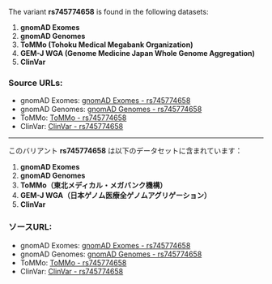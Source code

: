 The variant **rs745774658** is found in the following datasets:

1. **gnomAD Exomes**  
2. **gnomAD Genomes**  
3. **ToMMo (Tohoku Medical Megabank Organization)**  
4. **GEM-J WGA (Genome Medicine Japan Whole Genome Aggregation)**  
5. **ClinVar**

### Source URLs:
- gnomAD Exomes: [gnomAD Exomes - rs745774658](https://gnomad.broadinstitute.org/variant/2-165315486-G-A?dataset=gnomad_r4)  
- gnomAD Genomes: [gnomAD Genomes - rs745774658](https://gnomad.broadinstitute.org/variant/2-165315486-G-T?dataset=gnomad_r4)  
- ToMMo: [ToMMo - rs745774658](https://jmorp.megabank.tohoku.ac.jp/search?query=2%3A165315486)  
- ClinVar: [ClinVar - rs745774658](https://www.ncbi.nlm.nih.gov/clinvar/variation/452471)  

---

このバリアント **rs745774658** は以下のデータセットに含まれています：

1. **gnomAD Exomes**  
2. **gnomAD Genomes**  
3. **ToMMo（東北メディカル・メガバンク機構）**  
4. **GEM-J WGA（日本ゲノム医療全ゲノムアグリゲーション）**  
5. **ClinVar**

### ソースURL:
- gnomAD Exomes: [gnomAD Exomes - rs745774658](https://gnomad.broadinstitute.org/variant/2-165315486-G-A?dataset=gnomad_r4)  
- gnomAD Genomes: [gnomAD Genomes - rs745774658](https://gnomad.broadinstitute.org/variant/2-165315486-G-T?dataset=gnomad_r4)  
- ToMMo: [ToMMo - rs745774658](https://jmorp.megabank.tohoku.ac.jp/search?query=2%3A165315486)  
- ClinVar: [ClinVar - rs745774658](https://www.ncbi.nlm.nih.gov/clinvar/variation/452471)  